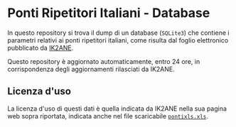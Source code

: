 # Ponti Ripetitori Italiani - Database

In questo repository si trova il dump di un database (`SQLite3`) che contiene i parametri relativi ai ponti ripetitori italiani, come risulta dal foglio elettronico pubblicato da [IK2ANE](http://www.ik2ane.it/ham.htm).

Questo repository è aggiornato automaticamente, entro 24 ore, in corrispondenza degli aggiornamenti rilasciati da IK2ANE.

## Licenza d'uso

La licenza d'uso di questi dati è quella indicata da IK2ANE nella sua pagina web sopra riportata, indicata anche nel file scaricabile [`pontixls.xls`](http://www.ik2ane.it/pontixls.xls).